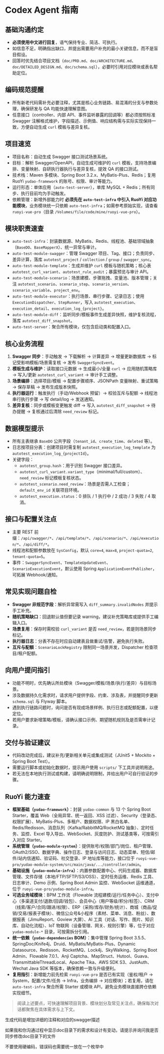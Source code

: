 # Codex Agent 指南

## 基础沟通约定
- **必须使用中文进行回复**，语气保持专业、简洁、可执行。
- 如信息不足，明确指出缺口，并提出需要用户补充的最小关键信息，而不是盲目假设。
- 回答时优先结合项目文档（`doc/PRD.md`、`doc/ARCHITECTURE.md`、`doc/DETAILED_DESIGN.md`、`doc/schema.sql`），必要时引用对应模块或表名帮助定位。

## 编码规范提醒
- 所有新老代码需补充必要注释，尤其是核心业务链路、易混淆的分支与参数处理，确保研发与 QA 均能快速理解意图。
- 任意接口（controller、内部 API、事件监听暴露的回调等）都必须按照标准 Swagger 注解格式维护，字段描述、示例值、响应结构需与实际实现保持一致，方便自动生成 `curl` 模板与差异复核。

## 项目速览
- 项目名称：自动生成 Swagger 接口测试场景系统。
- 目标：解析 Swagger/OpenAPI，自动生成可维护的 `curl` 模板，支持场景编排、变量映射、自研执行器执行与差异复核，提效 QA 的接口测试。
- 技术栈：Maven 多模块、Spring Boot 3.2.x、MyBatis-Plus、Redis；复用 RuoYi `yudao-framework` 的账号、权限、审计等能力。
- 运行形态：单体应用（`auto-test-server`），单库 MySQL + Redis；所有同步、执行目前均为手动触发。
- 依赖管理：新增外部能力时 **必须先在 `auto-test-infra` 中引入 RuoYi 对应功能模块**，业务模块统一只依赖 `auto-test-infra`；如需参考原始实现，请查看 `ruoyi-vue-pro`（目录 `/Volumes/file/code/mine/ruoyi-vue-pro`）。

## 模块职责速查
- `auto-test-infra`：封装数据源、MyBatis、Redis、线程池、基础领域抽象（`BaseDO`、`BaseMapperX`）、统一异常与审计。
- `auto-test-module-swagger`：管理 Swagger 项目、Tag、接口；负责同步、差异计算，落库 `autotest_project` / `collection` / `group` / `swagger_sync`。
- `auto-test-module-template`：生成并维护 `curl` 模板与随机策略；核心表 `autotest_curl_variant`、`autotest_rule_audit`；暴露预览与审计 API。
- `auto-test-module-scenario`：场景建模、步骤拖拽、变量池、版本管理；关注 `autotest_scenario`、`scenario_step`、`scenario_version`、`scenario_variable`、`project_env`。
- `auto-test-module-executor`：执行场景、串行步骤、记录日志；使用 `ExecutionDispatcher`、`StepRunner`，写入 `autotest_execution`、`execution_detail`、`execution_log_{project}`。
- `auto-test-module-diff`：监听同步/模板事件生成差异快照，维护复核流程，落库 `autotest_diff_snapshot`。
- `auto-test-server`：聚合所有模块，仅包含启动类和配置入口。

## 核心业务流程
1. **Swagger 同步**：手动触发 → 下载解析 → 计算差异 → 增量更新数据库 → 标记受影响模板/场景需复核 → 发布 `SwaggerSyncEvent`。
2. **模板生成与维护**：读取接口元数据 → 生成最小/全量 `curl` → 应用随机策略库 → 写入/更新 `autotest_curl_variant` → 审计手工调整。
3. **场景编排**：选择项目/模板 → 配置步骤顺序、JSONPath 变量映射、重试策略 → 保存草稿 → 发布生成版本快照。
4. **执行器运行**：触发执行（手动/Webhook 预留）→ 校验互斥与配额 → 线程池串行执行步骤 → 写 detail/log → 发送通知。
5. **差异复核**：同步或模板变更触发 diff → 写入 `autotest_diff_snapshot` → 待办提醒 → 复核通过后清除 `need_review` 标记。

## 数据模型提示
- 所有主表继承 `BaseDO` 公共字段（`tenant_id`、`create_time`、`deleted` 等）。
- 日志按项目分表：创建项目时需复制 `autotest_execution_log_template` 为 `autotest_execution_log_{projectId}`。
- 关键字段：
  - `autotest_group.hash`：用于识别 Swagger 接口差异。
  - `autotest_curl_variant.variant_type`（minimal/full/custom）、`need_review` 标记模板复核状态。
  - `autotest_scenario.need_review`：场景是否需人工检查；`default_env_id` 关联项目环境。
  - `autotest_execution.status`：0 排队 / 1 执行中 / 2 成功 / 3 失败 / 4 取消。

## 接口与配置关注点
- 主要 REST 前缀：`/api/swagger/*`、`/api/template/*`、`/api/scenario/*`、`/api/execution/*`、`/api/diff/*`。
- 线程池和配额参数放在 `SysConfig`，默认 `core=4`, `max=8`, `project-quota=2`, `tenant-quota=5`。
- 事件：`SwaggerSyncEvent`、`TemplateUpdateEvent`、`ScenarioExecutionEvent`，默认使用 Spring `ApplicationEventPublisher`，可拓展 Webhook/通知。

## 常见实现问题自检
- **Swagger 非规范字段**：解析异常需写入 `diff_summary.invalidNodes` 并提示手工补充。
- **随机策略缺口**：回退默认值但要记录 warning，建议补充策略库或提供手工编辑入口。
- **场景复用**：保存时需校验 `curl_variant` 是否 `need_review`，若是则场景同步标记。
- **执行器日志**：分表不存在时应自动建表且做重试/告警，避免执行失败。
- **互斥与配额**：`ScenarioLockRegistry` 限制同一场景并发，Dispatcher 检查项目/租户配额。

## 向用户提问指引
- 功能不明时，优先确认所处模块（Swagger/模板/场景/执行/差异）与目标场景。
- 涉及数据持久化需求时，请求用户提供字段、约束、涉及表，并提醒同步更新 `schema.sql` 与 Flyway 脚本。
- 遇到执行链路问题时，询问是否有现成场景样例、执行日志或配额配置，以便定位。
- 若用户要求新增策略/模板，请确认接口示例、期望随机规则及是否需审计记录。

## 交付与验证建议
- 代码改动完成后，建议补充/更新相关单元或集成测试（JUnit5 + Mockito + Spring Boot Test）。
- 需要运行脚本或初始化数据时，提示用户使用 `scripts/` 下工具并说明用途。
- 若无法在本地执行测试或构建，请明确说明限制，并给出用户可自行验证的步骤。

## RuoYi 能力速查
- **框架基础（`yudao-framework`）**：封装 `yudao-common` 与 13 个 Spring Boot Starter，覆盖 Web（全局异常、统一返回、XSS 过滤）、Security（登录态、权限扩展）、MyBatis-Plus、多租户、数据权限、IP 黑白名单、Redis/Redisson、消息队列（Kafka/RabbitMQ/RocketMQ 抽象）、定时任务、监控、Excel 导入导出、WebSocket、灰度防护、测试基类等，可按需引入对应 Starter。
- **系统管理（`yudao-module-system`）**：提供账号/权限/部门/岗位、租户管理、OAuth2/SSO、数据字典、操作日志、登录与访问日志、动态菜单、短信/邮件/站内信通知、验证码、社交登录、IP 地址库等能力，接口位于 `ruoyi-vue-pro/yudao-module-system/src/main/java/.../controller/admin`。
- **基础设施（`yudao-module-infra`）**：内置参数配置中心、代码生成器、数据库管理、文件存储（本地/FTP/SFTP/S3/OSS）、定时任务运维、Redis 工具、日志审计、Demo 示例、Spring Boot Admin 监控、WebSocket 运维通道，位于 `ruoyi-vue-pro/yudao-module-infra`。
- **可选业务域模块**：BPM 工作流（Flowable 流程建模/运行/任务中心）、支付中心（多渠道支付/退款/回调/钱包）、会员中心（用户等级/积分/标签）、CRM（线索/客户/合同/跟进/权限）、ERP（采购/库存/财务/统计）、商城（商品/促销/交易/报表子模块）、微信公众号&小程序（素材、菜单、消息、粉丝）、数据报表（JimuReport、Goview 大屏）、AI 工具（对话、写作、图片、知识库、自动化流程）、IoT 物联网（设备管理、网关、规则引擎）等，位于对应 `yudao-module-*` 目录，可按需拆分引用。
- **统一依赖（`yudao-dependencies` BOM）**：集中管理 Spring Boot 3.5.5、SpringDoc/Knife4j、Druid、MyBatis/MyBatis-Plus、Dynamic Datasource、Redisson、RocketMQ、Lock4j、SkyWalking、Spring Boot Admin、Flowable 7.0.1、Anji Captcha、MapStruct、Hutool、Guava、TransmittableThreadLocal、Apache Tika、AWS SDK S3、JustAuth、Wechat Java SDK 等版本，确保依赖一致与升级便利。
- **复用指引**：新增能力前先检索 `ruoyi-vue-pro` 是否已有实现（鉴权/租户 → System，配置/文件/任务 → Infra，业务编排 → 对应模块）；若复用，请在 `auto-test-infra` 聚合所需 Starter 或模块 API，避免业务模块直接跨仓依赖实现细节。

> 阅读上述要点，可快速理解项目背景、模块划分及常见关注点，确保每次对话都聚焦在具体需求与上下文。

生成代码是增加详细的注释和对应的swagger描述

如果我和你沟通过程中显示doc目录下的需求和设计有变动，请提示并询问我是否同步修改doc目录下的文件

不要使用硬编码，错误码也需要统一放在一个枚举中
